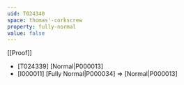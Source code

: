```yaml
---
uid: T024340
space: thomas'-corkscrew
property: fully-normal
value: false
---
```

[[Proof]]

* [T024339] [Normal|P000013]
* [I000011] [Fully Normal|P000034] => [Normal|P000013]


